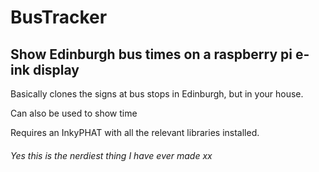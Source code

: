 # BusTracker
## Show Edinburgh bus times on a raspberry pi e-ink display

Basically clones the signs at bus stops in Edinburgh, but in your house. 

Can also be used to show time

Requires an InkyPHAT with all the relevant libraries installed.

###### Yes this is the nerdiest thing I have ever made xx
